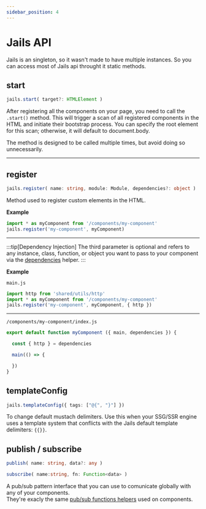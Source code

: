 ```yaml
---
sidebar_position: 4
---
```


# Jails API 

Jails is an singleton, so it wasn't made to have multiple instances. So you can access most of Jails api throught it static methods.


## start
```ts
jails.start( target?: HTMLElement )
```

After registering all the components on your page, you need to call the `.start()` method. This will trigger a scan of all registered components in the HTML and initiate their bootstrap process. You can specify the root element for this scan; otherwise, it will default to document.body.

The method is designed to be called multiple times, but avoid doing so unnecessarily.

---

## register
```ts
jails.register( name: string, module: Module, dependencies?: object )
```

Method used to register custom elements in the HTML.

**Example**
```ts
import * as myComponent from '/components/my-component'
jails.register('my-component', myComponent)

```

---

:::tip[Dependency Injection]
The third parameter is optional and refers to any instance, class, function, or object you want to pass to your component via the [dependencies](/reference/docs/reference/helpers#dependencies) helper.
:::

**Example**


```main.js ```
```ts
import http from 'shared/utils/http'
import * as myComponent from '/components/my-component'
jails.register('my-component', myComponent, { http })
```

---

```/components/my-component/index.js```

```ts 
export default function myComponent ({ main, dependencies }) {

  const { http } = dependencies

  main(() => {

  })
}

```

## templateConfig

```ts
jails.templateConfig({ tags: ["@{", "}"] })
```

To change default mustach delimiters. Use this when your SSG/SSR engine uses a template system that conflicts with the Jails default template delimiters: `{{}}`.


## publish / subscribe
```ts 
publish( name: string, data?: any )
```

```ts 
subscribe( name:string, fn: Function<data> )
```

A pub/sub pattern interface that you can use to comunicate globally with any of your components. <br />
They're exacly the same [pub/sub functions helpers](/reference/docs/reference/helpers#publish) used on components.